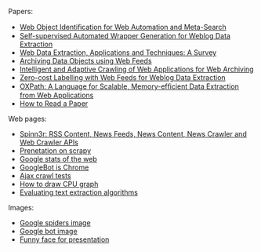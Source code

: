 Papers:

- [Web Object Identiﬁcation for Web Automation and Meta-Search](http://www.dbai.tuwien.ac.at/proj/tamcrow/download/Kordomatis2013WIMS.pdf)
- [Self-supervised Automated Wrapper Generation for Weblog Data Extraction](https://github.com/OlivierBlanvillain/blogforever-crawler-publication/raw/master/papers/bncod_published.pdf)
- [Web Data Extraction, Applications and Techniques: A Survey](http://www.emilio.ferrara.name/wp-content/uploads/2011/07/survey-csur.pdf)
- [Archiving Data Objects using Web Feeds](http://hal.archives-ouvertes.fr/docs/00/53/79/62/PDF/iwawienna.pdf)
- [Intelligent and Adaptive Crawling of Web Applications for Web Archiving](http://pierre.senellart.com/publications/faheem2013intelligent.pdf)
- [Zero-cost Labelling with Web Feeds for Weblog Data Extraction](http://www2013.org/companion/p73.pdf)
- [OXPath: A Language for Scalable, Memory-efﬁcient Data Extraction from Web Applications](http://www.vldb.org/pvldb/vol4/p1016-furche.pdf)
- [How to Read a Paper](http://zoo.cs.yale.edu/classes/cs722/2012/paper-reading.pdf)

Web pages:

- [Spinn3r: RSS Content, News Feeds, News Content, News Crawler and Web Crawler APIs](http://spinn3r.com/)
- [Prenetation on scrapy](http://asheesh.org/pub/scrapy-talk/#1)
- [Google stats of the web](https://developers.google.com/speed/articles/web-metrics?csw=1)
- [GoogleBot is Chrome](http://ipullrank.com/googlebot-is-chrome/)
- [Ajax crawl tests](http://ajax.rswebanalytics.com/)
- [How to draw CPU graph](http://stackoverflow.com/questions/13792450/extracting-cpu-use-for-specific-process-periodically)
- [Evaluating text extraction algorithms](http://tomazkovacic.com/blog/122/evaluating-text-extraction-algorithms/)

Images:

- [Google spiders image](http://www.hdwallpaperbackground.com/uploads/allimg/130619/google%20Theme%20HD%20Desktop%20Wallpapers%207_1440x900.jpg)
- [Google bot image](http://cars.liqueo.com/wp-content/uploads/2012/11/google-spider.jpeg)
- [Funny face for presentation](http://a.disquscdn.com/uploads/mediaembed/images/630/4495/original.jpg)
